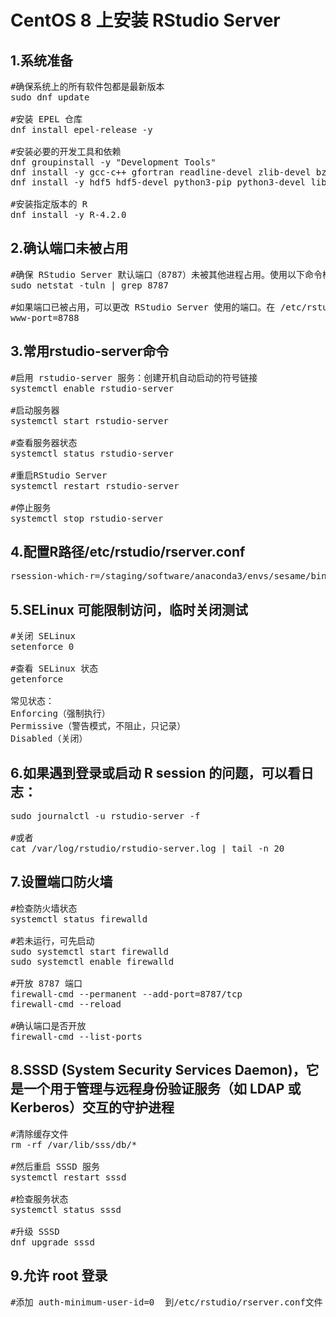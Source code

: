# CentOS 8 上安装 RStudio Server

## 1.系统准备
<pre>
#确保系统上的所有软件包都是最新版本
sudo dnf update

#安装 EPEL 仓库
dnf install epel-release -y

#安装必要的开发工具和依赖
dnf groupinstall -y "Development Tools"
dnf install -y gcc-c++ gfortran readline-devel zlib-devel bzip2-devel pcre2-devel libcurl-devel openssl-devel libxml2-devel
dnf install -y hdf5 hdf5-devel python3-pip python3-devel libjpeg-turbo libjpeg-turbo-devel cmake

#安装指定版本的 R
dnf install -y R-4.2.0
</pre> 

## 2.确认端口未被占用
<pre>
#确保 RStudio Server 默认端口（8787）未被其他进程占用。使用以下命令检查端口：
sudo netstat -tuln | grep 8787

#如果端口已被占用，可以更改 RStudio Server 使用的端口。在 /etc/rstudio/rserver.conf 中添加以下内容来更改端口：
www-port=8788
</pre>

## 3.常用rstudio-server命令
<pre>
#启用 rstudio-server 服务：创建开机自动启动的符号链接
systemctl enable rstudio-server

#启动服务器
systemctl start rstudio-server

#查看服务器状态
systemctl status rstudio-server 

#重启RStudio Server
systemctl restart rstudio-server

#停止服务
systemctl stop rstudio-server
</pre>

## 4.配置R路径/etc/rstudio/rserver.conf
<pre>rsession-which-r=/staging/software/anaconda3/envs/sesame/bin/R</pre>

## 5.SELinux 可能限制访问，临时关闭测试
<pre>
#关闭 SELinux
setenforce 0

#查看 SELinux 状态
getenforce

常见状态：
Enforcing（强制执行）
Permissive（警告模式，不阻止，只记录）
Disabled（关闭）
</pre> 

## 6.如果遇到登录或启动 R session 的问题，可以看日志：
<pre>
sudo journalctl -u rstudio-server -f

#或者
cat /var/log/rstudio/rstudio-server.log | tail -n 20
</pre>

## 7.设置端口防火墙
<pre>
#检查防火墙状态
systemctl status firewalld

#若未运行，可先启动
sudo systemctl start firewalld
sudo systemctl enable firewalld

#开放 8787 端口
firewall-cmd --permanent --add-port=8787/tcp
firewall-cmd --reload

#确认端口是否开放
firewall-cmd --list-ports
</pre>

## 8.SSSD (System Security Services Daemon)，它是一个用于管理与远程身份验证服务（如 LDAP 或 Kerberos）交互的守护进程
<pre>
#清除缓存文件
rm -rf /var/lib/sss/db/*

#然后重启 SSSD 服务
systemctl restart sssd

#检查服务状态
systemctl status sssd

#升级 SSSD
dnf upgrade sssd
</pre>

## 9.允许 root 登录
<pre>
#添加 auth-minimum-user-id=0  到/etc/rstudio/rserver.conf文件
</pre>